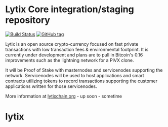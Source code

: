 Lytix Core integration/staging repository
=====================================

[![Build Status](https://travis-ci.org/faetos/lytix.png)](https://travis-ci.org/faetos/lytix) [![GitHub tag](https://img.shields.io/github/tag/faetos/lytix.svg)](https://github.com/faetos/lytix/tree/v1.1.4)

Lytix is an open source crypto-currency focused on fast private transactions with low transaction fees & environmental footprint.  It is currently under development and plans are to pull in Bitcoin's 0.16 improvements such as the lightning network for a PIVX clone.

It will be Proof of Stake with masternodes and servicenodes supporting the network. Servicenodes will be used to host applications and smart contracts utilizing tokens to record transactions supporting the customer applications written for those servicenodes.

More information at [lytixchain.org](http://www.lytixchain.org) - up soon - sometime
# lytix
